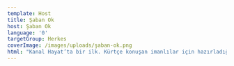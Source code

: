 ```yaml
---
template: Host
title: Şaban Ok
host: Şaban Ok
language: '0'
targetGroup: Herkes
coverImage: /images/uploads/şaban-ok.png
html: "Kanal Hayat’ta bir ilk. Kürtçe konuşan imanlılar için hazırladığımız\r İncil kaynaklı ve Kürtçe içerikli programlarımız sizlerle buluşuyor.\r Besteci ve İncil Öğretmeni Şaban Ok, önemli konu ve konukları ile\r Kanal Hayat ekranlarında sizlerle olacak. Bizden ayrılmayın."
---
```


